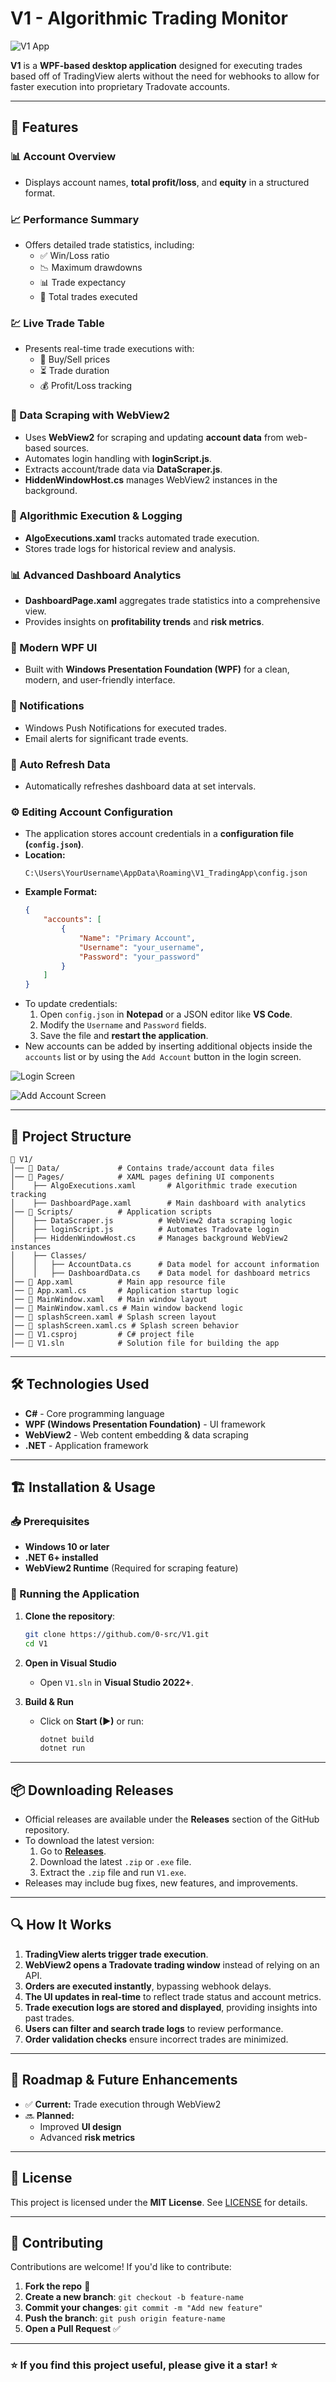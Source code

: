 ﻿# V1 - Algorithmic Trading Monitor

![V1 App](https://github.com/0-src/V1/blob/master/Data/Dashboard.png) <!-- Replace with an actual image URL if available -->

**V1** is a **WPF-based desktop application** designed for executing trades based off of TradingView alerts without the need for webhooks to allow for faster execution into proprietary Tradovate accounts.

---

## 🔹 Features

### 📊 Account Overview
- Displays account names, **total profit/loss**, and **equity** in a structured format.

### 📈 Performance Summary
- Offers detailed trade statistics, including:
  - ✅ Win/Loss ratio
  - 📉 Maximum drawdowns
  - 📊 Trade expectancy
  - 🔄 Total trades executed

### 💹 Live Trade Table
- Presents real-time trade executions with:
  - 🛒 Buy/Sell prices
  - ⏳ Trade duration
  - 💰 Profit/Loss tracking

### 🔎 Data Scraping with WebView2
- Uses **WebView2** for scraping and updating **account data** from web-based sources.
- Automates login handling with **loginScript.js**.
- Extracts account/trade data via **DataScraper.js**.
- **HiddenWindowHost.cs** manages WebView2 instances in the background.

### 🤖 Algorithmic Execution & Logging
- **AlgoExecutions.xaml** tracks automated trade execution.
- Stores trade logs for historical review and analysis.

### 📊 Advanced Dashboard Analytics
- **DashboardPage.xaml** aggregates trade statistics into a comprehensive view.
- Provides insights on **profitability trends** and **risk metrics**.

### 🎨 Modern WPF UI
- Built with **Windows Presentation Foundation (WPF)** for a clean, modern, and user-friendly interface.

### 🔔 Notifications
- Windows Push Notifications for executed trades.
- Email alerts for significant trade events.

### 🔄 Auto Refresh Data
- Automatically refreshes dashboard data at set intervals.

### ⚙️ Editing Account Configuration
- The application stores account credentials in a **configuration file (`config.json`)**.
- **Location:**
  ```plaintext
  C:\Users\YourUsername\AppData\Roaming\V1_TradingApp\config.json
  ```
- **Example Format:**
  ```json
  {
      "accounts": [
          {
              "Name": "Primary Account",
              "Username": "your_username",
              "Password": "your_password"
          }
      ]
  }
  ```
- To update credentials:
  1. Open `config.json` in **Notepad** or a JSON editor like **VS Code**.
  2. Modify the `Username` and `Password` fields.
  3. Save the file and **restart the application**.
- New accounts can be added by inserting additional objects inside the `accounts` list or by using the `Add Account` button in the login screen.

![Login Screen](https://github.com/0-src/V1/blob/master/Data/Login.png) <!-- Replace with an actual image URL if available -->

![Add Account Screen](https://github.com/0-src/V1/blob/master/Data/AddAccount.png) <!-- Replace with an actual image URL if available -->

---

## 📂 Project Structure

```
📁 V1/
│── 📁 Data/             # Contains trade/account data files
│── 📁 Pages/            # XAML pages defining UI components
│    ├── AlgoExecutions.xaml       # Algorithmic trade execution tracking
│    ├── DashboardPage.xaml        # Main dashboard with analytics
│── 📁 Scripts/          # Application scripts
│    ├── DataScraper.js          # WebView2 data scraping logic
│    ├── loginScript.js          # Automates Tradovate login
│    ├── HiddenWindowHost.cs     # Manages background WebView2 instances
│    ├── Classes/
│    │   ├── AccountData.cs      # Data model for account information
│    │   ├── DashboardData.cs    # Data model for dashboard metrics
│── 📜 App.xaml          # Main app resource file
│── 📜 App.xaml.cs       # Application startup logic
│── 📜 MainWindow.xaml   # Main window layout
│── 📜 MainWindow.xaml.cs # Main window backend logic
│── 📜 splashScreen.xaml # Splash screen layout
│── 📜 splashScreen.xaml.cs # Splash screen behavior
│── 📜 V1.csproj         # C# project file
│── 📜 V1.sln            # Solution file for building the app
```

---

## 🛠️ Technologies Used

- **C#** - Core programming language
- **WPF (Windows Presentation Foundation)** - UI framework
- **WebView2** - Web content embedding & data scraping
- **.NET** - Application framework

---

## 🏗️ Installation & Usage

### 📥 Prerequisites
- **Windows 10 or later**
- **.NET 6+ installed**
- **WebView2 Runtime** (Required for scraping feature)

### 🚀 Running the Application

1. **Clone the repository**:
   ```sh
   git clone https://github.com/0-src/V1.git
   cd V1
   ```

2. **Open in Visual Studio**
   - Open `V1.sln` in **Visual Studio 2022+**.

3. **Build & Run**
   - Click on **Start (▶)** or run:
     ```sh
     dotnet build
     dotnet run
     ```

---

## 📦 Downloading Releases
- Official releases are available under the **Releases** section of the GitHub repository.
- To download the latest version:
  1. Go to **[Releases](https://github.com/0-src/V1/releases)**.
  2. Download the latest `.zip` or `.exe` file.
  3. Extract the `.zip` file and run `V1.exe`.
- Releases may include bug fixes, new features, and improvements.

---

## 🔍 How It Works

1. **TradingView alerts trigger trade execution**.
2. **WebView2 opens a Tradovate trading window** instead of relying on an API.
3. **Orders are executed instantly**, bypassing webhook delays.
4. **The UI updates in real-time** to reflect trade status and account metrics.
5. **Trade execution logs are stored and displayed**, providing insights into past trades.
6. **Users can filter and search trade logs** to review performance.
7. **Order validation checks** ensure incorrect trades are minimized.

---

## 📌 Roadmap & Future Enhancements

- ✅ **Current:** Trade execution through WebView2
- 🔜 **Planned:**
  - Improved **UI design**
  - Advanced **risk metrics**

---

## 📜 License

This project is licensed under the **MIT License**. See [LICENSE](LICENSE) for details.

---

## 🤝 Contributing

Contributions are welcome! If you'd like to contribute:
1. **Fork the repo** 🍴
2. **Create a new branch**: `git checkout -b feature-name`
3. **Commit your changes**: `git commit -m "Add new feature"`
4. **Push the branch**: `git push origin feature-name`
5. **Open a Pull Request** ✅

---

### ⭐ If you find this project useful, please give it a star! ⭐


